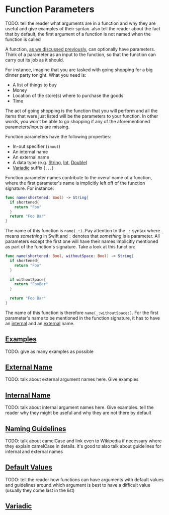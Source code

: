 # Function Parameters

TODO: tell the reader what arguments are in a function and why they are useful and give examples of their syntax. also tell the reader about the fact that by default, the first argument of a function is not named when the function is called

A function, [as we discussed previously](functions.md), can optionally have parameters. Think of a parameter as an input to the function, so that the function can carry out its job as it should.

For instance, imagine that you are tasked with going shopping for a big dinner party tonight. What you need is:

* A list of things to buy
* Money
* Location of the store(s) where to purchase the goods
* Time

The act of going shopping is the function that you will perform and all the items that were just listed will be the parameters to your function. In other words, you won't be able to go shopping if any of the aforementioned parameters/inputs are missing.

Function parameters have the following properties:

* In-out specifier (`inout`)
* An internal name
* An external name
* A data type (e.g. [String](string.md), [Int](integer.md), [Double](double.md))
* [Variadic](#variadic) suffix (`...`)

Function parameter names contribute to the overal name of a function, where the first parameter's name is implicitly left off of the function signature. For instance:

```swift
func name(shortened: Bool) -> String{
  if shortened{
    return "Foo"
  }
  return "Foo Bar"
}
```

The name of this function is `name(_:)`. Pay attention to the `_:` syntax where `_` means _something_ in Swift and `:` denotes that _something_ is a parameter. All parameters except the first one will have their names implicitly mentioned as part of the function's signature. Take a look at this function:

```swift
func name(shortened: Bool, withoutSpace: Bool) -> String{
  if shortened{
    return "Foo"
  }
  
  if withoutSpace{
    return "FooBar"
  }
  
  return "Foo Bar"
}
```

The name of this function is therefore `name(_:withoutSpace:)`. For the first parameter's name to be mentioned in the function signature, it has to have an [internal](#internal-name) and an [external](#external-name) name.

## [Examples](#examples)

TODO: give as many examples as possible

## [External Name](#external-name)

TODO: talk about external argument names here. Give examples

## [Internal Name](#internal-name)

TODO: talk about internal argument names here. Give examples. tell the reader why they might be useful and why they are not there by default

## [Naming Guidelines](#naming-guidelines)
 
TODO: talk about camelCase and link even to Wikipedia if necessary where they explain camelCase in details. it's good to also talk about guidelines for internal and external names

## [Default Values](#default-values)

TODO: tell the reader how functions can have arguments with default values and guidelines around which argument is best to have a difficult value (usually they come last in the list)

## [Variadic](#variadic)


 

